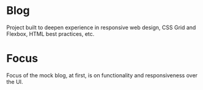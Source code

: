 # Blog

Project built to deepen experience in responsive web design, CSS Grid and Flexbox, HTML best practices, etc.

# Focus

Focus of the mock blog, at first, is on functionality and responsiveness over the UI.
